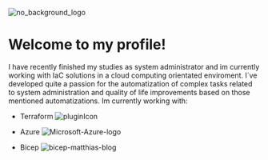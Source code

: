 
![no_background_logo](https://github.com/Just-C0d3/Just-C0d3/assets/128706169/c3db2bd8-4326-4076-b9c4-f6386b6dd61b)

# Welcome to my profile!
 I have recently finished my studies as system administrator and im currently working with IaC solutions in a cloud computing orientated enviroment. I´ve developed 
 quite a passion for the automatization of complex tasks related to system administration and quality of life improvements based on those mentioned automatizations. 
 Im currently working with: 

- Terraform  ![pluginIcon](https://github.com/Just-C0d3/Just-C0d3/assets/128706169/1cd33394-b808-41bb-a58b-42bfee35f0e1)


- Azure     ![Microsoft-Azure-logo](https://github.com/Just-C0d3/Just-C0d3/assets/128706169/91333085-00d9-4cf9-9164-700888130fb0)


- Bicep     ![bicep-matthias-blog](https://github.com/Just-C0d3/Just-C0d3/assets/128706169/08b660f4-a4eb-449f-8b9f-6e4954ecf1c9)

